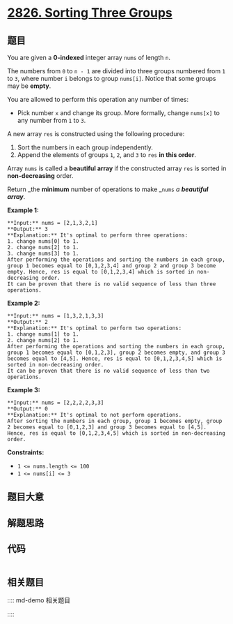 # [2826. Sorting Three Groups](https://leetcode.com/problems/sorting-three-groups)

## 题目

You are given a **0-indexed** integer array `nums` of length `n`.  
  
The numbers from `0` to `n - 1` are divided into three groups numbered from
`1` to `3`, where number `i` belongs to group `nums[i]`. Notice that some
groups may be **empty**.  
  
You are allowed to perform this operation any number of times:

  * Pick number `x` and change its group. More formally, change `nums[x]` to any number from `1` to `3`.

A new array `res` is constructed using the following procedure:

  1. Sort the numbers in each group independently.
  2. Append the elements of groups `1`, `2`, and `3` to `res` **in this order**.

Array `nums` is called a **beautiful array** if the constructed array `res` is
sorted in **non-decreasing** order.

Return _the **minimum** number of operations to make _`nums` _a **beautiful
array**_.



**Example 1:**

    
    
    **Input:** nums = [2,1,3,2,1]
    **Output:** 3
    **Explanation:** It's optimal to perform three operations:
    1. change nums[0] to 1.
    2. change nums[2] to 1.
    3. change nums[3] to 1.
    After performing the operations and sorting the numbers in each group, group 1 becomes equal to [0,1,2,3,4] and group 2 and group 3 become empty. Hence, res is equal to [0,1,2,3,4] which is sorted in non-decreasing order.
    It can be proven that there is no valid sequence of less than three operations.
    

**Example 2:**

    
    
    **Input:** nums = [1,3,2,1,3,3]
    **Output:** 2
    **Explanation:** It's optimal to perform two operations:
    1. change nums[1] to 1.
    2. change nums[2] to 1.
    After performing the operations and sorting the numbers in each group, group 1 becomes equal to [0,1,2,3], group 2 becomes empty, and group 3 becomes equal to [4,5]. Hence, res is equal to [0,1,2,3,4,5] which is sorted in non-decreasing order.
    It can be proven that there is no valid sequence of less than two operations.
    

**Example 3:**

    
    
    **Input:** nums = [2,2,2,2,3,3]
    **Output:** 0
    **Explanation:** It's optimal to not perform operations.
    After sorting the numbers in each group, group 1 becomes empty, group 2 becomes equal to [0,1,2,3] and group 3 becomes equal to [4,5]. Hence, res is equal to [0,1,2,3,4,5] which is sorted in non-decreasing order.
    



**Constraints:**

  * `1 <= nums.length <= 100`
  * `1 <= nums[i] <= 3`


## 题目大意

## 解题思路

## 代码

```javascript

```

## 相关题目

:::: md-demo 相关题目

::::
